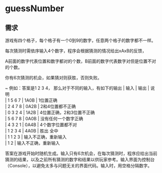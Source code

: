 # guessNumber
## 需求
游戏有四个格子，每个格子有一个0到9的数字，任意两个格子的数字都不一样。

每次猜测时需依序输入4个数字，程序会根据猜测的情况给出xAxB的反馈，

A前面的数字代表位置和数字都对的个数，B前面的数字代表数字对但是位置不对的个数。

你有6次猜测的机会，如果猜对则获胜，否则失败。

~ 例如：答案是1 2 3 4， 那么对于不同的输入，有如下的输出
| 输入	       | 输出	  |   说明  
| 1  5  6  7	| 1A0B	| 1位置正确  
| 2  4  7  8	| 0A2B	| 2和4位置都不正确  
| 0  3  2  4	| 1A2B	| 4位置正确，2和3位置不正确  
| 5  6  7  8	| 0A0B	| 没有任何一个数字正确  
| 4  3  2  1	| 0A4B	| 4个数字位置都不对  
| 1  2  3  4	| 4A0B	| 胜出 全中  
| 1  1  2  3	|         输入不正确，重新输入  
| 1  2  		  |         输入不正确，重新输入   

答案在游戏开始时随机生成。输入只有6次机会，在每次猜测时，程序应给出当前猜测的结果，以及之前所有猜测的数字和结果以供玩家参考。输入界面为控制台（Console），以避免太多与问题无关的界面代码。输入时，用空格分隔数字。
